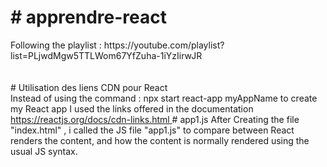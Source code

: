 <h1 allign="center"># apprendre-react</h1>
Following the playlist : https://youtube.com/playlist?list=PLjwdMgw5TTLWom67YfZuha-1iYzIirwJR
<br />
<br />
<br />
# Utilisation des liens CDN pour React
<br />
Instead of using the command : npx start react-app myAppName to create my React app 
I used the links offered in the documentation <a href="https://reactjs.org/docs/cdn-links.html" > https://reactjs.org/docs/cdn-links.html </a>
# app1.js
After Creating the file "index.html" , i called the JS file "app1.js" to compare between React renders the content, and how the content is normally rendered using the usual JS syntax.
